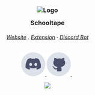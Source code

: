 <h3 align="center">
	<img src="https://github.com/schooltape/schooltape/raw/main/assets/schooltape-logo.png" width="100" alt="Logo"/><br/>
	<img src="https://raw.githubusercontent.com/catppuccin/catppuccin/main/assets/misc/transparent.png" height="30" width="0px"/>
	Schooltape
	<img src="https://raw.githubusercontent.com/catppuccin/catppuccin/main/assets/misc/transparent.png" height="30" width="0px"/>
</h3>

<h6 align="center">
  <a href="https://schooltape.github.io">Website</a>
  .
  <a href="https://github.com/schooltape/schooltape">Extension</a>
  ·
  <a href="https://github.com/schooltape/dispenser">Discord Bot</a>
</h6>

<p align="center">
  <a href="https://discord.gg/rZxtGJ98BE">
    <picture>
      <source srcset="https://raw.githubusercontent.com/catppuccin/catppuccin/main/assets/social/macchiato_discord.svg" width="64" height="64" alt="Discord Logo" media="(prefers-color-scheme: dark)"/>
      <source srcset="https://raw.githubusercontent.com/catppuccin/catppuccin/main/assets/social/latte_discord.svg" width="64" height="64" alt="Discord Logo" media="(prefers-color-scheme: light), (prefers-color-scheme: no-preference)"/>
      <img src="https://raw.githubusercontent.com/catppuccin/catppuccin/main/assets/social/latte_discord.svg" width="64" height="64" alt="Discord Logo"/>
    </picture>
  </a>
  <a href="https://github.com/schooltape/schooltape">
    <picture>
      <source srcset="https://raw.githubusercontent.com/catppuccin/catppuccin/main/assets/social/macchiato_github.svg" width="64" height="64" alt="GitHub Logo" media="(prefers-color-scheme: dark)"/>
      <source srcset="https://raw.githubusercontent.com/catppuccin/catppuccin/main/assets/social/latte_github.svg" width="64" height="64" alt="GitHub Logo" media="(prefers-color-scheme: light), (prefers-color-scheme: no-preference)"/>
      <img src="https://raw.githubusercontent.com/catppuccin/catppuccin/main/assets/social/latte_github.svg" width="64" height="64" alt="GitHub Logo"/>
    </picture>
  </a>
  <img src="https://raw.githubusercontent.com/catppuccin/catppuccin/main/assets/misc/transparent.png" height="1" width="5"/>
</p>

<p align="center">
	<img src="https://raw.githubusercontent.com/schooltape/schooltape/main/assets/previews/preview.webp"/>
</p>
